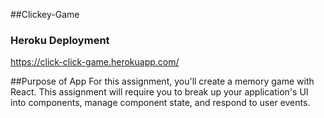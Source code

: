##Clickey-Game

### Heroku Deployment
https://click-click-game.herokuapp.com/

##Purpose of App
For this assignment, you'll create a memory game with React. This assignment will require you to break up your application's UI into components, manage component state, and respond to user events.

